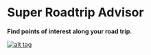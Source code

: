 # Super Roadtrip Advisor

**Find points of interest along your road trip.**

<a href="https://super-roadtrip-advisor.herokuapp.com/" target="_blank">![alt tag](https://i.imgur.com/1tsGbWA.png)</a>
